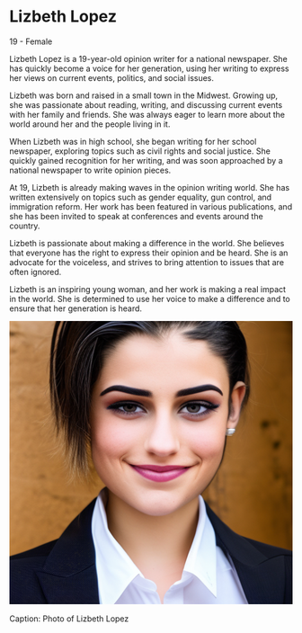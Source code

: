 
# Lizbeth Lopez
19 - Female


Lizbeth Lopez is a 19-year-old opinion writer for a national newspaper. She has quickly become a voice for her generation, using her writing to express her views on current events, politics, and social issues.

Lizbeth was born and raised in a small town in the Midwest. Growing up, she was passionate about reading, writing, and discussing current events with her family and friends. She was always eager to learn more about the world around her and the people living in it.

When Lizbeth was in high school, she began writing for her school newspaper, exploring topics such as civil rights and social justice. She quickly gained recognition for her writing, and was soon approached by a national newspaper to write opinion pieces.

At 19, Lizbeth is already making waves in the opinion writing world. She has written extensively on topics such as gender equality, gun control, and immigration reform. Her work has been featured in various publications, and she has been invited to speak at conferences and events around the country.

Lizbeth is passionate about making a difference in the world. She believes that everyone has the right to express their opinion and be heard. She is an advocate for the voiceless, and strives to bring attention to issues that are often ignored.

Lizbeth is an inspiring young woman, and her work is making a real impact in the world. She is determined to use her voice to make a difference and to ensure that her generation is heard.


![Lizbeth Lopez, a 19-year-old female opinion writer for a national newspaper. She is wearing a black blazer and a white collared shirt underneath. Her dark brown hair is pulled back into a low bun. She is looking directly at the camera with an intense gaze, her full lips slightly parted. She holds a pen in her left hand, her right arm resting on the table in front of her. Her expression is serious and determined, conveying her commitment to her work.](../images/14.png)

Caption: Photo of Lizbeth Lopez

